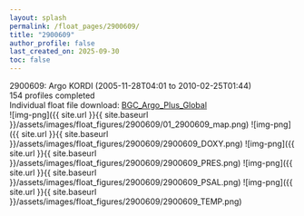 ```yaml
---
layout: splash
permalink: /float_pages/2900609/
title: "2900609"
author_profile: false
last_created_on: 2025-09-30
toc: false
---
```

 
2900609: Argo KORDI (2005-11-28T04:01 to 2010-02-25T01:44)\
154 profiles completed\
Individual float file download: [BGC_Argo_Plus_Global](https://ftp.soest.hawaii.edu/bgc_argo_plus/Individual_Floats/outliers_removed/2900609_Sprof_processed.nc)\
![img-png]({{ site.url }}{{ site.baseurl }}/assets/images/float_figures/2900609/01_2900609_map.png)
![img-png]({{ site.url }}{{ site.baseurl }}/assets/images/float_figures/2900609/2900609_DOXY.png)
![img-png]({{ site.url }}{{ site.baseurl }}/assets/images/float_figures/2900609/2900609_PRES.png)
![img-png]({{ site.url }}{{ site.baseurl }}/assets/images/float_figures/2900609/2900609_PSAL.png)
![img-png]({{ site.url }}{{ site.baseurl }}/assets/images/float_figures/2900609/2900609_TEMP.png)
